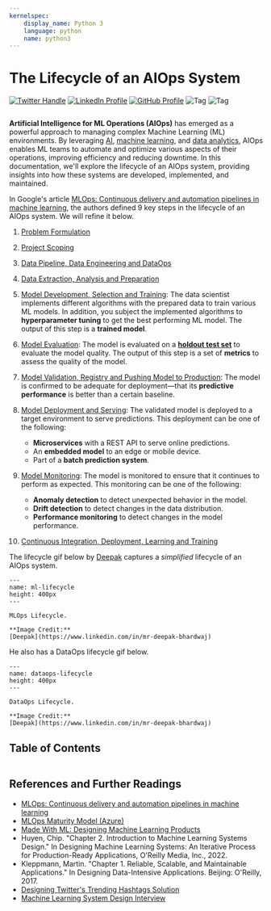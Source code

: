 ```yaml
---
kernelspec:
    display_name: Python 3
    language: python
    name: python3
---
```


# The Lifecycle of an AIOps System

[![Twitter Handle](https://img.shields.io/badge/Twitter-@gaohongnan-blue?style=social&logo=twitter)](https://twitter.com/gaohongnan)
[![LinkedIn Profile](https://img.shields.io/badge/@gaohongnan-blue?style=social&logo=linkedin)](https://linkedin.com/in/gao-hongnan)
[![GitHub Profile](https://img.shields.io/badge/GitHub-gao--hongnan-lightgrey?style=social&logo=github)](https://github.com/gao-hongnan)
![Tag](https://img.shields.io/badge/Tag-Brain_Dump-red)
![Tag](https://img.shields.io/badge/Level-Beginner-green)

```{contents}
```

**Artificial Intelligence for ML Operations (AIOps)** has emerged as a powerful
approach to managing complex Machine Learning (ML) environments. By leveraging
[AI](https://www.ibm.com/cloud/learn/what-is-artificial-intelligence),
[machine learning](https://www.expert.ai/blog/machine-learning-definition/), and
[data analytics](https://www.oracle.com/data-analytics/what-is-data-analytics/),
AIOps enables ML teams to automate and optimize various aspects of their
operations, improving efficiency and reducing downtime. In this documentation,
we'll explore the lifecycle of an AIOps system, providing insights into how
these systems are developed, implemented, and maintained.

In Google's article
[MLOps: Continuous delivery and automation pipelines in machine learning](https://cloud.google.com/architecture/mlops-continuous-delivery-and-automation-pipelines-in-machine-learning),
the authors defined 9 key steps in the lifecycle of an AIOps system. We will
refine it below.

1. [Problem Formulation](01_problem_formulation.md)
2. [Project Scoping](02_project_scoping.md)
3. [Data Pipeline, Data Engineering and DataOps](./03_dataops_pipeline/03_dataops_pipeline.md)
4. [Data Extraction, Analysis and Preparation](04_mlops_data_pipeline.md)
5. [Model Development, Selection and Training](./05_model_development_selection_and_training/05_ml_training_pipeline.md):
   The data scientist implements different algorithms with the prepared data to
   train various ML models. In addition, you subject the implemented algorithms
   to **hyperparameter tuning** to get the best performing ML model. The output
   of this step is a **trained model**.
6. [Model Evaluation](06_model_evaluation.md): The model is evaluated on a
   [**holdout test set**](https://en.wikipedia.org/wiki/Training,_validation,_and_test_sets#Holdout_dataset)
   to evaluate the model quality. The output of this step is a set of
   **metrics** to assess the quality of the model.
7. [Model Validation, Registry and Pushing Model to Production](07_model_validation_registry_and_pushing_model_to_production.md):
   The model is confirmed to be adequate for deployment—that its **predictive
   performance** is better than a certain baseline.
8. [Model Deployment and Serving](08_model_deployment_and_serving.md): The
   validated model is deployed to a target environment to serve predictions.
   This deployment can be one of the following:

    - **Microservices** with a REST API to serve online predictions.
    - An **embedded model** to an edge or mobile device.
    - Part of a **batch prediction system**.

9. [Model Monitoring](09_model_monitoring.md): The model is monitored to ensure
   that it continues to perform as expected. This monitoring can be one of the
   following:

    - **Anomaly detection** to detect unexpected behavior in the model.
    - **Drift detection** to detect changes in the data distribution.
    - **Performance monitoring** to detect changes in the model performance.

10. [Continuous Integration, Deployment, Learning and Training](010_continuous_integration_deployment_learning_and_training.md)

The lifecycle gif below by
[Deepak](https://www.linkedin.com/in/mr-deepak-bhardwaj/) captures a
_simplified_ lifecycle of an AIOps system.

```{figure} ./assets/ml-lifecycle.gif
---
name: ml-lifecycle
height: 400px
---

MLOps Lifecycle.

**Image Credit:**
[Deepak](https://www.linkedin.com/in/mr-deepak-bhardwaj)
```

He also has a DataOps lifecycle gif below.

```{figure} ./assets/dataops-lifecycle.gif
---
name: dataops-lifecycle
height: 400px
---

DataOps Lifecycle.

**Image Credit:**
[Deepak](https://www.linkedin.com/in/mr-deepak-bhardwaj)
```

## Table of Contents

```{tableofcontents}

```

## References and Further Readings

-   [MLOps: Continuous delivery and automation pipelines in machine learning](https://cloud.google.com/architecture/mlops-continuous-delivery-and-automation-pipelines-in-machine-learning)
-   [MLOps Maturity Model (Azure)](https://learn.microsoft.com/en-us/azure/architecture/example-scenario/mlops/mlops-maturity-model)
-   [Made With ML: Designing Machine Learning Products](https://madewithml.com/courses/mlops/design/)
-   Huyen, Chip. "Chapter 2. Introduction to Machine Learning Systems Design."
    In Designing Machine Learning Systems: An Iterative Process for
    Production-Ready Applications, O'Reilly Media, Inc., 2022.
-   Kleppmann, Martin. "Chapter 1. Reliable, Scalable, and Maintainable
    Applications." In Designing Data-Intensive Applications. Beijing:
    O'Reilly, 2017.
-   [Designing Twitter's Trending Hashtags Solution](https://mlops-discord.github.io/blog/designing-twitters-trending-hashtags-solution/)
-   [Machine Learning System Design Interview](https://bytebytego.com/intro/machine-learning-system-design-interview)
